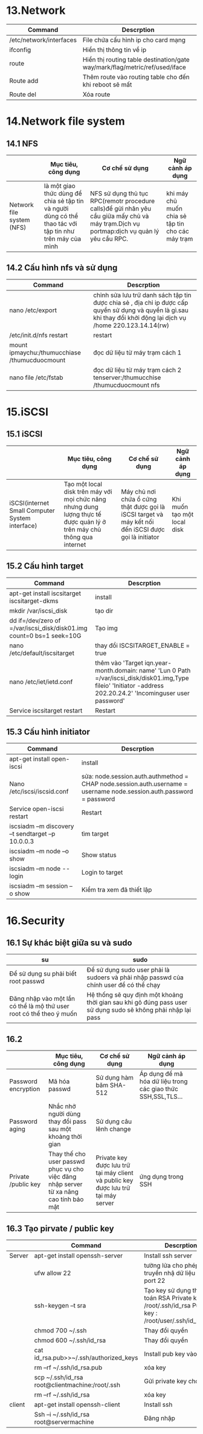 # 13.Network
| Command | Descrption |
|---------|------------|
| /etc/network/interfaces | File chứa cấu hình ip cho card mạng |
|ifconfig|Hiển thị thông tin về ip|
|route| Hiển thị routing table destination/gate way/mark/flag/metric/ref/used/iface |
|Route add|	Thêm route vào routing table cho đến khi reboot sẽ mất|
|Route del	|Xóa route|
# 14.Network file system
## 14.1 NFS
| |Mục tiêu, công dụng|Cơ chế sử dụng|Ngữ cảnh áp dụng|
|-|-------------------|--------------|----------------|
|Network file system (NFS)|là một giao thức dùng để chia sẻ tập tin và người dùng có thể thao tác với tập tin như trên máy của mình|NFS sử dụng thủ tục RPC(remotr procedure calls)để gửi nhân yêu cầu giữa mấy chủ và máy trạm.Dịch vụ portmap:dịch vụ quản lý yêu cầu RPC.|khi máy chủ muốn chia sẻ tập tin cho các máy trạm|
## 14.2 Cấu hình nfs và sử dụng
| Command | Descrption |
|---------|------------|
|nano /etc/export| chỉnh sửa lưu trữ danh sách tập tin được chia sẻ , địa chỉ ip được cấp quyền sử dụng và quyền là gì.sau khi thay đổi khởi động lại dịch vụ /home 220.123.14.14(rw)|
|/etc/init.d/nfs restart |restart|
|mount ipmaychu:/thumucchiase /thumucduocmount|đọc dữ liệu từ máy trạm cách 1|
|nano file /etc/fstab|đọc dữ liệu từ máy trạm cách 2 tenserver:/thumucchise /thumucduocmount nfs|
# 15.iSCSI
## 15.1 iSCSI
| |Mục tiêu, công dụng|Cơ chế sử dụng|Ngữ cảnh áp dụng|
|-|-------------------|--------------|----------------|
|iSCSI(internet Small Computer System interface)|Tạo một local disk trên máy với mọi chức năng nhưng dung lượng thực tế được quản lý ở trên máy chủ thông qua internet|	Máy chủ nơi chứa ổ cứng thật được gọi là iSCSI target và máy kết nối đến iSCSI được gọi là initiator|	Khi muốn tạo một local disk |
## 15.2 Cấu hình target
| Command | Descrption |
|---------|------------|
|apt-get install iscsitarget iscsitarget-dkms|install|
|mkdir /var/iscsi_disk|tạo dir|	
|dd if=/dev/zero of =/var/iscsi_disk/disk01.img count=0 bs=1 seek=10G|	Tạo img|
|nano /etc/default/iscsitarget|	thay đổi ISCSITARGET_ENABLE = true|
|nano /etc/iet/ietd.conf|thêm vào 'Target iqn.year-month.domain: name' 'Lun 0 Path =/var/iscsi_disk/disk01.img,Type fileio' 'Initiator      -address 202.20.24.2' 'Incominguser user password'|
|Service iscsitarget restart| 	Restart| 
## 15.3 Cấu hình initiator
| Command | Descrption |
|---------|------------|
|apt-get install open-iscsi|	install|
|Nano /etc/iscsi/iscsid.conf|  sửa: node.session.auth.authmethod = CHAP node.session.auth.username = username node.session.auth.password = password|
|Service open-iscsi restart| 	Restart| 
|iscsiadm –m discovery –t sendtarget –p 10.0.0.3| 	tìm target|
|iscsiadm –m  node –o show	|Show status|
|iscsiadm –m node --login	|Login to target|
|iscsiadm –m session –o show|	Kiểm tra xem đã thiết lập| 
# 16.Security
## 16.1 Sự khác biệt giữa su và sudo
|su|sudo|
|--|----|
|Để sử dụng su phải biết root passwd|	Để sử dụng sudo user phải là sudoers và phải nhập passwd của chính user để có thể chạy|
|Đăng nhập vào một lần có thể là mộ thứ user root có thể theo ý muốn|	Hệ thống sẽ quy định một khoảng thời gian sau khi gõ đúng pass user sử dụng sudo sẽ không phải nhập lại pass|
## 16.2 
| |Mục tiêu, công dụng|Cơ chế sử dụng|Ngữ cảnh áp dụng|
|-|-------------------|--------------|----------------|
|Password encryption|	Mã hóa passwd|	Sử dụng hàm băm SHA-512|Áp dụng để mã hóa dữ liệu trong các giao thức SSH,SSL,TLS…|
|Password aging|	Nhắc nhở người dùng thay đổi pass sau một khoảng thời gian|	Sử dụng câu lênh change |	|
|Private /public key|	Thay thế cho user passwd phục vụ cho việc đăng nhập server từ xa nâng cao tính bảo mật|Private key được lưu trữ tại máy client và public key được lưu trữ tại máy server|ứng dụng trong SSH|
## 16.3 Tạo pirvate / public key 
|  |Command | Descrption |
|--|--------|------------|
|Server|apt-get install openssh-server| Install ssh server|
||ufw allow 22| tường lửa cho phép truyền nhậ dữ liệu qua port 22|
||ssh-keygen –t sra|Tạo key sử dụng thuật toán RSA Private key:  /root/.ssh/id_rsa Public key : /root/user/.ssh/id_rsa.pub|
||chmod 700 ~/.ssh|Thay đổi quyền|
||chmod 600 ~/.ssh/id_rsa|	Thay đổi quyền| 
||cat id_rsa.pub>>~/.ssh/authorized_keys|Install pub key vào list|
||rm –rf ~/.ssh/id_rsa.pub|	xóa key|  
||	scp ~/.ssh/id_rsa root@clientmachine:/root/.ssh|Gửi private key cho client|
||rm –rf ~/.ssh/id_rsa|	xóa key|
|client|apt-get install openssh-client	|Install ssh|
||Ssh –i  ~/.ssh/id_rsa root@servermachine|	Đăng nhập |
